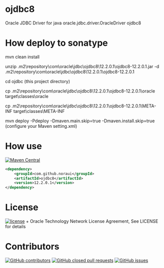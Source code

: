 # ojdbc8
Oracle JDBC Driver for java oracle.jdbc.driver.OracleDriver ojdbc8

# How deploy to sonatype
mvn clean install

unzip .m2\repository\com\oracle\jdbc\ojdbc8\12.2.0.1\ojdbc8-12.2.0.1.jar -d .m2\repository\com\oracle\jdbc\ojdbc8\12.2.0.1\ojdbc8-12.2.0.1

cd ojdbc  (this project directory)

cp .m2\repository\com\oracle\jdbc\ojdbc8\12.2.0.1\ojdbc8-12.2.0.1\oracle target\classes\oracle

cp .m2\repository\com\oracle\jdbc\ojdbc8\12.2.0.1\ojdbc8-12.2.0.1\META-INF target\classes\META-INF

mvn deploy -Pdeploy -Dmaven.main.skip=true -Dmaven.install.skip=true  (configure your Maven setting.xml)

# How use

[![Maven Central](https://maven-badges.herokuapp.com/maven-central/com.github.noraui/ojdbc8/badge.svg)](https://maven-badges.herokuapp.com/maven-central/com.github.noraui/ojdbc8)

```xml
<dependency>
    <groupId>com.github.noraui</groupId>
    <artifactId>ojdbc8</artifactId>
    <version>12.2.0.1</version>
</dependency>
```

# License

[![license](https://img.shields.io/github/license/NoraUi/ojdbc8.svg)](https://github.com/NoraUi/ojdbc8/blob/master/LICENSE) + Oracle Technology Network License Agreement, See LICENSE for details

# Contributors

[![GitHub contributors](https://img.shields.io/github/contributors/NoraUi/ojdbc8.svg)](https://github.com/NoraUi/ojdbc8/graphs/contributors)
[![GitHub closed pull requests](https://img.shields.io/github/issues-pr/NoraUi/ojdbc8.svg)](https://github.com/NoraUi/ojdbc8/pulls)
[![GitHub issues](https://img.shields.io/github/issues/NoraUi/ojdbc8.svg)](https://github.com/NoraUi/ojdbc8/issues)
